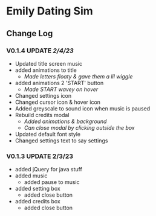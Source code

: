 # Emily Dating Sim

## Change Log

### V0.1.4 UPDATE *2/4/23*
- Updated title screen music
- added animations to title
  - *Made letters floaty &amp; gave them a lil wiggle*
- added animations 2 'START' button
  - *Made START wavey on hover*
- Changed settings icon
- Changed cursor icon &amp; hover icon
- Added greyscale to sound icon when music is paused
- Rebuild credits modal
  - *Added animations &amp; background*
  - *Can close modal by clicking outside the box*
- Updated default font style
- Changed settings text to say settings


### V0.1.3 UPDATE 2/3/23
- added jQuery for java stuff
- added music
  - added pause to music
- added setting box
  - added close button
- added credits box
  - added close button






